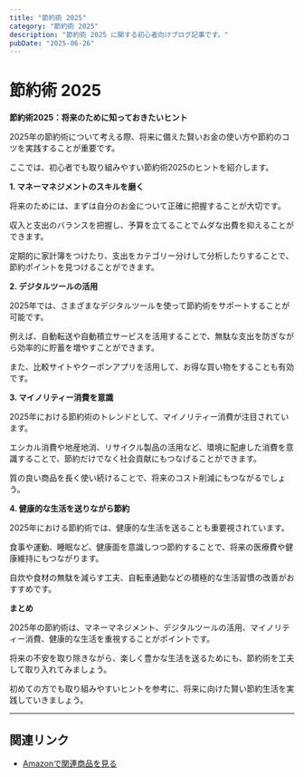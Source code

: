 ```yaml
---
title: "節約術 2025"
category: "節約術 2025"
description: "節約術 2025 に関する初心者向けブログ記事です。"
pubDate: "2025-06-26"
---
```


# 節約術 2025

**節約術2025：将来のために知っておきたいヒント**

2025年の節約術について考える際、将来に備えた賢いお金の使い方や節約のコツを実践することが重要です。

ここでは、初心者でも取り組みやすい節約術2025のヒントを紹介します。



**1. マネーマネジメントのスキルを磨く**

将来のためには、まずは自分のお金について正確に把握することが大切です。

収入と支出のバランスを把握し、予算を立てることでムダな出費を抑えることができます。

定期的に家計簿をつけたり、支出をカテゴリー分けして分析したりすることで、節約ポイントを見つけることができます。



**2. デジタルツールの活用**

2025年では、さまざまなデジタルツールを使って節約術をサポートすることが可能です。

例えば、自動転送や自動積立サービスを活用することで、無駄な支出を防ぎながら効率的に貯蓄を増やすことができます。

また、比較サイトやクーポンアプリを活用して、お得な買い物をすることも有効です。



**3. マイノリティー消費を意識**

2025年における節約術のトレンドとして、マイノリティー消費が注目されています。

エシカル消費や地産地消、リサイクル製品の活用など、環境に配慮した消費を意識することで、節約だけでなく社会貢献にもつなげることができます。

質の良い商品を長く使い続けることで、将来のコスト削減にもつながるでしょう。



**4. 健康的な生活を送りながら節約**

2025年における節約術では、健康的な生活を送ることも重要視されています。

食事や運動、睡眠など、健康面を意識しつつ節約することで、将来の医療費や健康維持にもつながります。

自炊や食材の無駄を減らす工夫、自転車通勤などの積極的な生活習慣の改善がおすすめです。



**まとめ**

2025年の節約術は、マネーマネジメント、デジタルツールの活用、マイノリティー消費、健康的な生活を重視することがポイントです。

将来の不安を取り除きながら、楽しく豊かな生活を送るためにも、節約術を工夫して取り入れてみましょう。

初めての方でも取り組みやすいヒントを参考に、将来に向けた賢い節約生活を実践していきましょう。



---

## 関連リンク

- [Amazonで関連商品を見る](https://www.amazon.co.jp/s?k=%E7%AF%80%E7%B4%84%E8%A1%93+2025&tag=autowritehubai-22)
